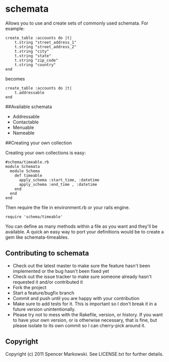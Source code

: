 # schemata

Allows you to use and create sets of commonly used schemata. For example:

    create_table :accounts do |t|
        t.string "street_address_1"
        t.string "street_address_2"
        t.string "city"
        t.string "state"
        t.string "zip_code"
        t.string "country"
    end

becomes

    create_table :accounts do |t|
        t.addressable
    end

##Available schemata

* Addressable
* Contactable
* Menuable
* Nameable

##Creating your own collection

Creating your own collections is easy:

    #schema/timeable.rb
    module Schemata
      module Schema
        def timeable
          apply_schema :start_time, :datetime
          apply_schema :end_time , :datetime
        end
      end
    end

Then require the file in environment.rb or your rails engine. 

    require 'schema/timeable'

You can define as many methods within a file as you want and they'll be available. A quick an easy way to port your definitions would be to create a gem like schemata-timeables. 



## Contributing to schemata
 
* Check out the latest master to make sure the feature hasn't been implemented or the bug hasn't been fixed yet
* Check out the issue tracker to make sure someone already hasn't requested it and/or contributed it
* Fork the project
* Start a feature/bugfix branch
* Commit and push until you are happy with your contribution
* Make sure to add tests for it. This is important so I don't break it in a future version unintentionally.
* Please try not to mess with the Rakefile, version, or history. If you want to have your own version, or is otherwise necessary, that is fine, but please isolate to its own commit so I can cherry-pick around it.

## Copyright

Copyright (c) 2011 Spencer Markowski. See LICENSE.txt for
further details.

